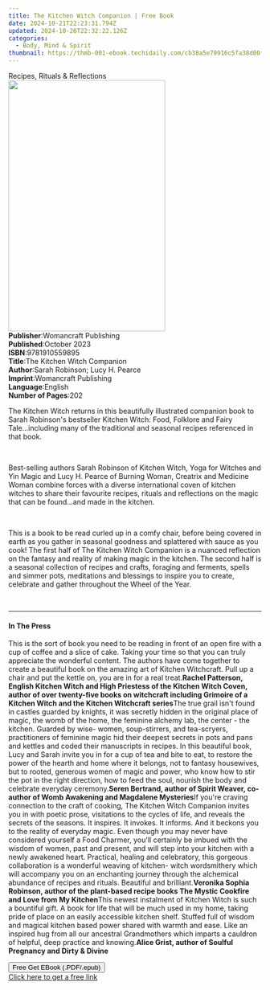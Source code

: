 ```yaml
---
title: The Kitchen Witch Companion | Free Book
date: 2024-10-21T22:23:31.794Z
updated: 2024-10-26T22:32:22.126Z
categories:
  - Body, Mind & Spirit
thumbnail: https://thmb-001-ebook.techidaily.com/cb38a5e79916c5fa38d80fd7ee1e9afd4dd10dd1fed5a47223bb2ad54781c3ee.jpg
---
```

<main id="book-container">
  <div class="flex flex-col">
    <div class="book-brief flex-1 py-6 px-4 sm:p-6 md:py-10 md:px-8">
      <!-- brief-->
      <div class="book-brief-main">Recipes, Rituals & Reflections</div>
    </div>
    <div
      class="book-meta-info flex-1 grid gap-4 col-start-1 col-end-3 row-start-1 sm:mb-6 sm:grid-cols-4 lg:gap-6 lg:col-start-2 lg:row-end-6 lg:row-span-6 lg:mb-0"
    >
      <div
        class="book-meta-info-left place-content-center mt-4 p-4 text-sm leading-6 col-start-2 col-span-2 dark:text-slate-400"
      >
        <img
          class="w-full h-500 object-cover rounded-lg sm:h-255 sm:col-span-2 lg:col-span-full"
          src="https://img-001-ebook.techidaily.com/3a99060a3daaa8e022d9c22072d9d36e7cf2ae1a87add4d689d7e2b8676c1a8c.jpg"
          alt=""
          width="312"
          height="500"
        />
      </div>
      <div
        class="book-meta-info-right mt-2 col-start-1 row-start-2 col-span-3 self-center"
      >
        <!-- meta data  -->
        <div class="flex flex-col px-4 md:px-8">
          <div class="flex-1">
            <strong>Publisher</strong>:<span class="px-2"
              >Womancraft Publishing</span
            >
          </div>
          <div class="flex-1">
            <strong>Published</strong>:<span class="px-2">October 2023</span>
          </div>
          <div class="flex-1">
            <strong>ISBN</strong>:<span class="px-2">9781910559895</span>
          </div>
          <div class="flex-1">
            <strong>Title</strong>:<span class="px-2"
              >The Kitchen Witch Companion</span
            >
          </div>
          <div class="flex-1">
            <strong>Author</strong>:<span class="px-2"
              >Sarah Robinson; Lucy H. Pearce</span
            >
          </div>
          <div class="flex-1">
            <strong>Imprint</strong>:<span class="px-2"
              >Womancraft Publishing</span
            >
          </div>
          <div class="flex-1">
            <strong>Language</strong>:<span class="px-2">English</span>
          </div>
          <div class="flex-1">
            <strong>Number of Pages</strong>:<span class="px-2">202</span>
          </div>
        </div>
      </div>
    </div>
    <div class="book-description flex-1 py-6 px-4 sm:p-6 md:py-10 md:px-8">
      <div class="book-description-main">
        <div accordion-content="" id="description">
          <p>
            The Kitchen Witch returns in this beautifully illustrated companion
            book to Sarah Robinson's bestseller Kitchen Witch: Food, Folklore
            and Fairy Tale...including many of the traditional and seasonal
            recipes referenced in that book.
          </p>
          <p><br /></p>
          <p>
            Best-selling authors Sarah Robinson of Kitchen Witch, Yoga for
            Witches and Yin Magic and Lucy H. Pearce of Burning Woman, Creatrix
            and Medicine Woman combine forces with a diverse international coven
            of kitchen witches to share their favourite recipes, rituals and
            reflections on the magic that can be found...and made in the
            kitchen.
          </p>
          <p><br /></p>
          <p>
            This is a book to be read curled up in a comfy chair, before being
            covered in earth as you gather in seasonal goodness and splattered
            with sauce as you cook! The first half of The Kitchen Witch
            Companion is a nuanced reflection on the fantasy and reality of
            making magic in the kitchen. The second half is a seasonal
            collection of recipes and crafts, foraging and ferments, spells and
            simmer pots, meditations and blessings to inspire you to create,
            celebrate and gather throughout the Wheel of the Year.
          </p>
          <p><br /></p>
        </div>
        <div class="accordion-fader"></div>
      </div>
    </div>
    <div class="book-excerpts flex-1 py-6 px-4 sm:p-6 md:py-10 md:px-8">
      <!-- excerpts-->
      <div class="book-excerpts-main">
        <hr />
        <h4 class="placeholder placeholder-heading">
          <span>In The Press</span>
        </h4>
        <p></p>
        <p>
          This is the sort of book you need to be reading in front of an open
          fire with a cup of coffee and a slice of cake. Taking your time so
          that you can truly appreciate the wonderful content. The authors have
          come together to create a beautiful book on the amazing art of Kitchen
          Witchcraft. Pull up a chair and put the kettle on, you are in for a
          real treat.<strong
            >Rachel Patterson, English Kitchen Witch and High Priestess of the
            Kitchen Witch Coven, author of over twenty-five books on witchcraft
            including Grimoire of a Kitchen Witch and the Kitchen Witchcraft
            series</strong
          >The true grail isn't found in castles guarded by knights, it was
          secretly hidden in the original place of magic, the womb of the home,
          the feminine alchemy lab, the center - the kitchen. Guarded by wise-
          women, soup-stirrers, and tea-scryers, practitioners of feminine magic
          hid their deepest secrets in pots and pans and kettles and coded their
          manuscripts in recipes. In this beautiful book, Lucy and Sarah invite
          you in for a cup of tea and bite to eat, to restore the power of the
          hearth and home where it belongs, not to fantasy housewives, but to
          rooted, generous women of magic and power, who know how to stir the
          pot in the right direction, how to feed the soul, nourish the body and
          celebrate everyday ceremony.<strong
            >Seren Bertrand, author of Spirit Weaver, co-author of Womb
            Awakening and Magdalene Mysteries</strong
          >If you're craving connection to the craft of cooking, The Kitchen
          Witch Companion invites you in with poetic prose, visitations to the
          cycles of life, and reveals the secrets of the seasons. It inspires.
          It invokes. It informs. And it beckons you to the reality of everyday
          magic. Even though you may never have considered yourself a Food
          Charmer, you'll certainly be imbued with the wisdom of women, past and
          present, and will step into your kitchen with a newly awakened heart.
          Practical, healing and celebratory, this gorgeous collaboration is a
          wonderful weaving of kitchen- witch wordsmithery which will accompany
          you on an enchanting journey through the alchemical abundance of
          recipes and rituals. Beautiful and brilliant.<strong
            >Veronika Sophia Robinson, author of the plant-based recipe books
            The Mystic Cookfire and Love from My Kitchen</strong
          >This newest instalment of Kitchen Witch is such a bountiful gift. A
          book for life that will be much used in my home, taking pride of place
          on an easily accessible kitchen shelf. Stuffed full of wisdom and
          magical kitchen based power shared with warmth and ease. Like an
          inspired hug from all our ancestral Grandmothers which imparts a
          cauldron of helpful, deep practice and knowing.<strong
            >Alice Grist, author of Soulful Pregnancy and Dirty &amp;
            Divine</strong
          >
        </p>
        <p></p>
      </div>
    </div>
    <div
      class="book-about-author flex-1 py-6 px-4 sm:p-6 md:py-10 md:px-8"
    ></div>
    <div class="book-free-get flex-1 py-6 px-4 sm:p-6 md:py-10 md:px-8">
      <button
        id="btn-free-get"
        class="bg-blue-500 hover:bg-blue-700 text-white font-bold py-2 px-4 rounded"
      >
        Free Get EBook (.PDF/.epub)
      </button>
      <div id="countdown-display" class="px-2 text-lg mt-2"></div>
      <a
        id="free-link"
        class="hidden bg-blue-500 hover:bg-blue-700 text-white font-bold py-2 px-4 rounded"
        href="https://www.ebooks.com/en-us/book/211133035/the-kitchen-witch-companion/sarah-robinson/"
        target="_blank"
        >Click here to get a free link</a
      >
    </div>
    <script>
      let countdownTime = 0;
      let countdownInterval = null;
      document
        .getElementById('btn-free-get')
        .addEventListener('click', startCountdown);
      function startCountdown() {
        countdownTime = new Date().getTime() + 60000 * 3;
        countdownInterval = setInterval(updateCountdown, 1000);
        document.getElementById('btn-free-get').disabled = true;
        document
          .getElementById('btn-free-get')
          .classList.add('bg-gray-500', 'cursor-not-allowed');
      }
      function updateCountdown() {
        let currentTime = new Date().getTime();
        let timeLeft = countdownTime - currentTime;
        let secondsLeft = Math.floor(timeLeft / 1000);
        document.getElementById('countdown-display').innerHTML =
          `Remaining time: ${secondsLeft} seconds.`;
        if (secondsLeft <= 0) {
          clearInterval(countdownInterval);
          document.getElementById('btn-free-get').classList.add('hidden');
          document.getElementById('free-link').classList.remove('hidden');
          document.getElementById('countdown-display').innerHTML = '';
        }
      }
    </script>
  </div>
</main>

<ins class="adsbygoogle"
      style="display:block"
      data-ad-client="ca-pub-7571918770474297"
      data-ad-slot="8358498916"
      data-ad-format="auto"
      data-full-width-responsive="true"></ins>
    